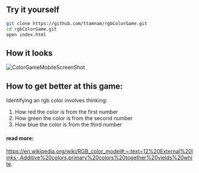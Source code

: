 ## Try it yourself
```bash
git clone https://github.com/ttamnam/rgbColorGame.git
cd rgbColorGame.git
open index.html
```

## How it looks
![ColorGameMobileScreenShot](https://user-images.githubusercontent.com/11463275/97783036-70a14580-1b6b-11eb-8bb0-b84445a8cfc3.png)


## How to get better at this game:
Identifying an rgb color involves thinking:
1) How red the color is from the first number
2) How green the color is from the second number
3) How blue the color is from the third number

#### read more: 
https://en.wikipedia.org/wiki/RGB_color_model#:~:text=12%20External%20links-,Additive%20colors,primary%20colors%20together%20yields%20white.
